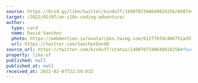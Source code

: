 ```yaml
---
source: https://brid.gy/like/twitter/kinduff/1490707348649824256/848744180
target: /2022/02/07/an-i18n-coding-adventure/
author:
  type: card
  name: David Sanchez
  photo: https://webmention.io/avatar/pbs.twimg.com/612776fdc406752a35173809bd382005b1066ab2f6f37721737f552de8ca8159.jpg
  url: https://twitter.com/SanchezDav90
source_url: https://twitter.com/kinduff/status/1490707348649824256#favorited-by-848744180
property: like-of
published: null
published_at: null
received_at: 2022-02-07T22:59:03Z
---
```


